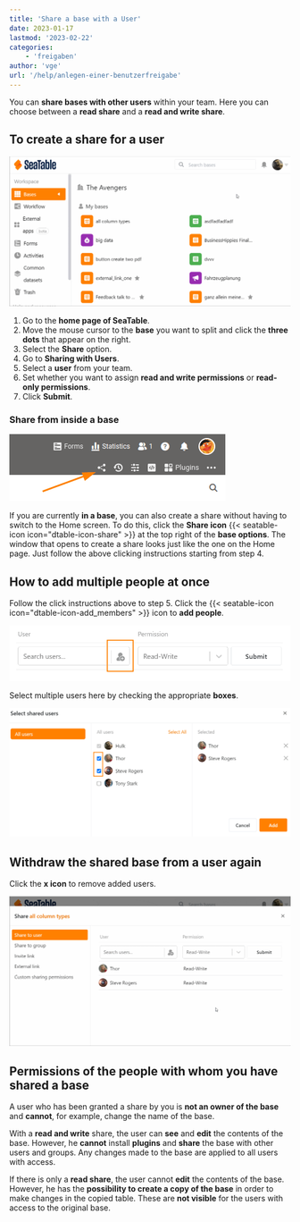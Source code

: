```yaml
---
title: 'Share a base with a User'
date: 2023-01-17
lastmod: '2023-02-22'
categories:
    - 'freigaben'
author: 'vge'
url: '/help/anlegen-einer-benutzerfreigabe'
---
```


You can **share bases with other users** within your team. Here you can choose between a **read share** and a **read and write share**.

## To create a share for a user

![Create a user share](images/Anlegen-einer-Benutzerfreigabe.gif)

1. Go to the **home page of SeaTable**.
2. Move the mouse cursor to the **base** you want to split and click the **three dots** that appear on the right.
3. Select the **Share** option.
4. Go to **Sharing with Users**.
5. Select a **user** from your team.
6. Set whether you want to assign **read and write permissions** or **read-only permissions**.
7. Click **Submit**.

### Share from inside a base

![Share from inside a base](images/share-a-base.png)

If you are currently **in a base**, you can also create a share without having to switch to the Home screen. To do this, click the **Share icon** {{< seatable-icon icon="dtable-icon-share" >}} at the top right of the **base options**. The window that opens to create a share looks just like the one on the Home page. Just follow the above clicking instructions starting from step 4.

## How to add multiple people at once

Follow the click instructions above to step 5. Click the {{< seatable-icon icon="dtable-icon-add\_members" >}} icon to **add people**.

![Creating a Custom Share for Multiple Users](images/Anlegen-einer-Benutzerdefinierten-Freigabe.png)

Select multiple users here by checking the appropriate **boxes**.

![](images/Anlegen-einer-Benutzerdefinierten-Freigabe-2.png)

## Withdraw the shared base from a user again

Click the **x icon** to remove added users.

![Revoking a user share](images/entziehen-einer-Benutzerfreigabe.gif)

## Permissions of the people with whom you have shared a base

A user who has been granted a share by you is **not an owner of the base** and **cannot**, for example, change the name of the base.

With a **read and write** share, the user can **see** and **edit** the contents of the base. However, he **cannot** install **plugins** and **share** the base with other users and groups. Any changes made to the base are applied to all users with access.

If there is only a **read share**, the user cannot **edit** the contents of the base. However, he has the **possibility to create a copy of the base** in order to make changes in the copied table. These are **not visible** for the users with access to the original base.
